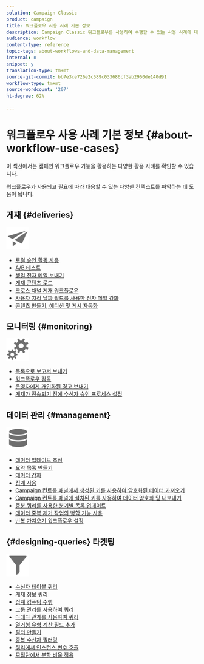```yaml
---
solution: Campaign Classic
product: campaign
title: 워크플로우 사용 사례 기본 정보
description: Campaign Classic 워크플로우를 사용하여 수행할 수 있는 사용 사례에 대해 자세히 알아보십시오.
audience: workflow
content-type: reference
topic-tags: about-workflows-and-data-management
internal: n
snippet: y
translation-type: tm+mt
source-git-commit: bb7e3ce726e2c589c033686cf3ab2960de140d91
workflow-type: tm+mt
source-wordcount: '207'
ht-degree: 62%

---
```



# 워크플로우 사용 사례 기본 정보 {#about-workflow-use-cases}

이 섹션에서는 캠페인 워크플로우 기능을 활용하는 다양한 활용 사례를 확인할 수 있습니다.

워크플로우가 사용되고 필요에 따라 대응할 수 있는 다양한 컨텍스트를 파악하는 데 도움이 됩니다.

## 게재 {#deliveries}

<img src="assets/do-not-localize/icon_send.svg" width="60px">

* [로컬 승인 활동 사용](../../workflow/using/using-the-local-approval-activity.md)
* [A/B 테스트](../../workflow/using/a-b-testing.md)
* [생일 전자 메일 보내기](../../workflow/using/sending-a-birthday-email.md)
* [게재 콘텐츠 로드](../../workflow/using/loading-delivery-content.md)
* [크로스 채널 게재 워크플로우](../../workflow/using/cross-channel-delivery-workflow.md)
* [사용자 지정 날짜 필드를 사용한 전자 메일 강화](../../workflow/using/email-enrichment-with-custom-date-fields.md)
* [콘텐츠 만들기, 에디션 및 게시 자동화](../../delivery/using/automating-via-workflows.md#examples)

## 모니터링 {#monitoring}

<img src="assets/do-not-localize/icon_monitoring.svg" width="60px">

* [목록으로 보고서 보내기](../../workflow/using/sending-a-report-to-a-list.md)
* [워크플로우 감독](../../workflow/using/supervising-workflows.md)
* [운영자에게 개인화된 경고 보내기](../../workflow/using/sending-personalized-alerts-to-operators.md)
* [게재가 전송되기 전에 수신자 승인 프로세스 설정](../../workflow/using/using-the-local-approval-activity.md)

## 데이터 관리 {#management}

<img src="assets/do-not-localize/icon_manage.svg" width="60px">

* [데이터 업데이트 조정](../../workflow/using/coordinating-data-updates.md)
* [요약 목록 만들기](../../workflow/using/creating-a-summary-list.md)
* [데이터 강화](../../workflow/using/enriching-data.md)
* [집계 사용](../../workflow/using/using-aggregates.md)
* [Campaign 컨트롤 패널에서 생성된 키를 사용하여 암호화된 데이터 가져오기](../../platform/using/unzip-decrypt.md)
* [Campaign 컨트롤 패널에 설치된 키를 사용하여 데이터 암호화 및 내보내기](../../workflow/using/how-to-use-workflow-data.md#use-case-gpg-encrypt)
* [증분 쿼리를 사용한 분기별 목록 업데이트](../../workflow/using/quarterly-list-update.md)
* [데이터 중복 제거 작업의 병합 기능 사용](../../workflow/using/deduplication-merge.md)
* [반복 가져오기 워크플로우 설정](../../workflow/using/recurring-import-workflow.md)

## {#designing-queries} 타겟팅 

<img src="assets/do-not-localize/icon_filter.svg" width="60px">

* [수신자 테이블 쿼리](../../workflow/using/querying-recipient-table.md)
* [게재 정보 쿼리](../../workflow/using/querying-delivery-information.md)
* [집계 컴퓨팅 수행](../../workflow/using/performing-aggregate-computing.md)
* [그룹 관리를 사용하여 쿼리](../../workflow/using/querying-using-grouping-management.md)
* [다대다 관계를 사용하여 쿼리](../../workflow/using/querying-using-many-to-many-relationship.md)
* [열거형 유형 계산 필드 추가](../../workflow/using/adding-enumeration-type-calculated-field.md)
* [필터 만들기](../../workflow/using/creating-a-filter.md)
* [중복 수신자 필터링](../../workflow/using/filtering-duplicated-recipients.md)
* [쿼리에서 인스턴스 변수 호출](../../workflow/using/javascript-scripts-and-templates.md#calling-an-instance-variable-in-a-query)
* [모집단에서 분할 비율 적용](../../workflow/using/javascript-scripts-and-templates.md#example)
